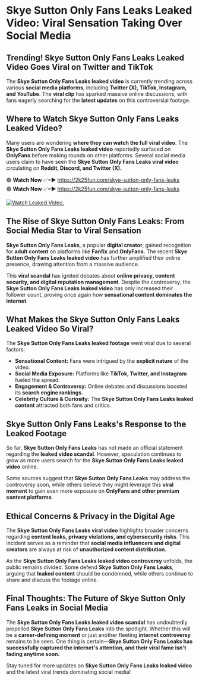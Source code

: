 # Skye Sutton Only Fans Leaks Leaked Video: Viral Sensation Taking Over Social Media

## **Trending! Skye Sutton Only Fans Leaks Leaked Video Goes Viral on Twitter and TikTok**
The **Skye Sutton Only Fans Leaks leaked video** is currently trending across various **social media platforms**, including **Twitter (X), TikTok, Instagram, and YouTube**. The **viral clip** has sparked massive online discussions, with fans eagerly searching for the **latest updates** on this controversial footage.

## **Where to Watch Skye Sutton Only Fans Leaks Leaked Video?**
Many users are wondering **where they can watch the full viral video**. The **Skye Sutton Only Fans Leaks leaked video** reportedly surfaced on **OnlyFans** before making rounds on other platforms. Several social media users claim to have seen the **Skye Sutton Only Fans Leaks viral video** circulating on **Reddit, Discord, and Twitter (X).**

🟢 **Watch Now** ✅=► https://2k25fun.com/skye-sutton-only-fans-leaks  
🟢 **Watch Now** ✅=► https://2k25fun.com/skye-sutton-only-fans-leaks  

[![Watch Leaked Video.](https://miro.medium.com/v2/resize:fit:828/format:webp/1*cilzJN44JGOrTw9NJCrNHA.gif "Watch Leaked Video")](https://2k25fun.com/skye-sutton-only-fans-leaks)

## **The Rise of Skye Sutton Only Fans Leaks: From Social Media Star to Viral Sensation**
**Skye Sutton Only Fans Leaks**, a popular **digital creator**, gained recognition for **adult content** on platforms like **Fanfix** and **OnlyFans**. The recent **Skye Sutton Only Fans Leaks leaked video** has further amplified their online presence, drawing attention from a massive audience.

This **viral scandal** has ignited debates about **online privacy, content security, and digital reputation management**. Despite the controversy, the **Skye Sutton Only Fans Leaks leaked video** has only increased their follower count, proving once again how **sensational content dominates the internet**.

## **What Makes the Skye Sutton Only Fans Leaks Leaked Video So Viral?**
The **Skye Sutton Only Fans Leaks leaked footage** went viral due to several factors:
- **Sensational Content:** Fans were intrigued by the **explicit nature** of the video.
- **Social Media Exposure:** Platforms like **TikTok, Twitter, and Instagram** fueled the spread.
- **Engagement & Controversy:** Online debates and discussions boosted its **search engine rankings**.
- **Celebrity Culture & Curiosity:** The **Skye Sutton Only Fans Leaks leaked content** attracted both fans and critics.

## **Skye Sutton Only Fans Leaks's Response to the Leaked Footage**
So far, **Skye Sutton Only Fans Leaks** has not made an official statement regarding the **leaked video scandal**. However, speculation continues to grow as more users search for the **Skye Sutton Only Fans Leaks leaked video** online.

Some sources suggest that **Skye Sutton Only Fans Leaks** may address the controversy soon, while others believe they might leverage this **viral moment** to gain even more exposure on **OnlyFans and other premium content platforms**.

## **Ethical Concerns & Privacy in the Digital Age**
The **Skye Sutton Only Fans Leaks viral video** highlights broader concerns regarding **content leaks, privacy violations, and cybersecurity risks**. This incident serves as a reminder that **social media influencers and digital creators** are always at risk of **unauthorized content distribution**.

As the **Skye Sutton Only Fans Leaks leaked video controversy** unfolds, the public remains divided. Some defend **Skye Sutton Only Fans Leaks**, arguing that **leaked content** should be condemned, while others continue to share and discuss the footage online.

## **Final Thoughts: The Future of Skye Sutton Only Fans Leaks in Social Media**
The **Skye Sutton Only Fans Leaks leaked video scandal** has undoubtedly propelled **Skye Sutton Only Fans Leaks** into the spotlight. Whether this will be a **career-defining moment** or just another fleeting **internet controversy** remains to be seen. One thing is certain—**Skye Sutton Only Fans Leaks has successfully captured the internet's attention, and their viral fame isn't fading anytime soon.**

Stay tuned for more updates on **Skye Sutton Only Fans Leaks leaked video** and the latest viral trends dominating social media!